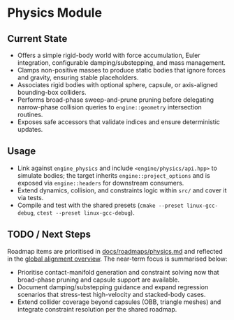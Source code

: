 # Physics Module

## Current State

- Offers a simple rigid-body world with force accumulation, Euler integration, configurable damping/substepping, and mass management.
- Clamps non-positive masses to produce static bodies that ignore forces and gravity, ensuring stable placeholders.
- Associates rigid bodies with optional sphere, capsule, or axis-aligned bounding-box colliders.
- Performs broad-phase sweep-and-prune pruning before delegating narrow-phase collision queries to `engine::geometry` intersection routines.
- Exposes safe accessors that validate indices and ensure deterministic updates.

## Usage

- Link against `engine_physics` and include `<engine/physics/api.hpp>` to simulate bodies; the target inherits `engine::project_options` and is exposed via `engine::headers` for downstream consumers.
- Extend dynamics, collision, and constraints logic within `src/` and cover it via tests.
- Compile and test with the shared presets (`cmake --preset linux-gcc-debug`, `ctest --preset linux-gcc-debug`).

## TODO / Next Steps

Roadmap items are prioritised in [docs/roadmaps/physics.md](../../docs/roadmaps/physics.md) and reflected in the
[global alignment overview](../../docs/global_roadmap.md). The near-term focus is summarised below:

- Prioritise contact-manifold generation and constraint solving now that broad-phase pruning and capsule support are available.
- Document damping/substepping guidance and expand regression scenarios that stress-test high-velocity and stacked-body cases.
- Extend collider coverage beyond capsules (OBB, triangle meshes) and integrate constraint resolution per the shared roadmap.
